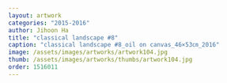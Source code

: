 ```yaml
---
layout: artwork
categories: "2015-2016"
author: Jihoon Ha
title: "classical landscape #8"
caption: "classical landscape #8_oil on canvas_46×53㎝_2016"
image: /assets/images/artworks/artwork104.jpg
thumb: /assets/images/artworks/thumbs/artwork104.jpg
order: 1516011
---
```

